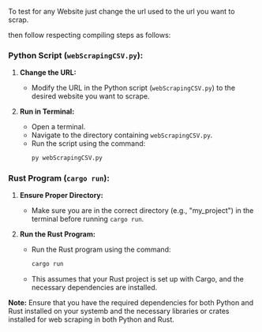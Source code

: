 To test for any Website just change the url used to the url you want to
scrap.

then follow respecting compiling steps as follows:



### Python Script (`webScrapingCSV.py`):

1. **Change the URL:**
   - Modify the URL in the Python script (`webScrapingCSV.py`) to the desired website you want to scrape.

2. **Run in Terminal:**
   - Open a terminal.
   - Navigate to the directory containing `webScrapingCSV.py`.
   - Run the script using the command:
     ```bash
     py webScrapingCSV.py
     ```

### Rust Program (`cargo run`):

1. **Ensure Proper Directory:**
   - Make sure you are in the correct directory (e.g., "my_project") in the terminal before running `cargo run`.

2. **Run the Rust Program:**
   - Run the Rust program using the command:
     ```bash
     cargo run
     ```
   - This assumes that your Rust project is set up with Cargo, and the necessary dependencies are installed.

**Note:** Ensure that you have the required dependencies for both Python and Rust installed on your systemb and the necessary libraries or crates installed for web scraping in both Python and Rust.